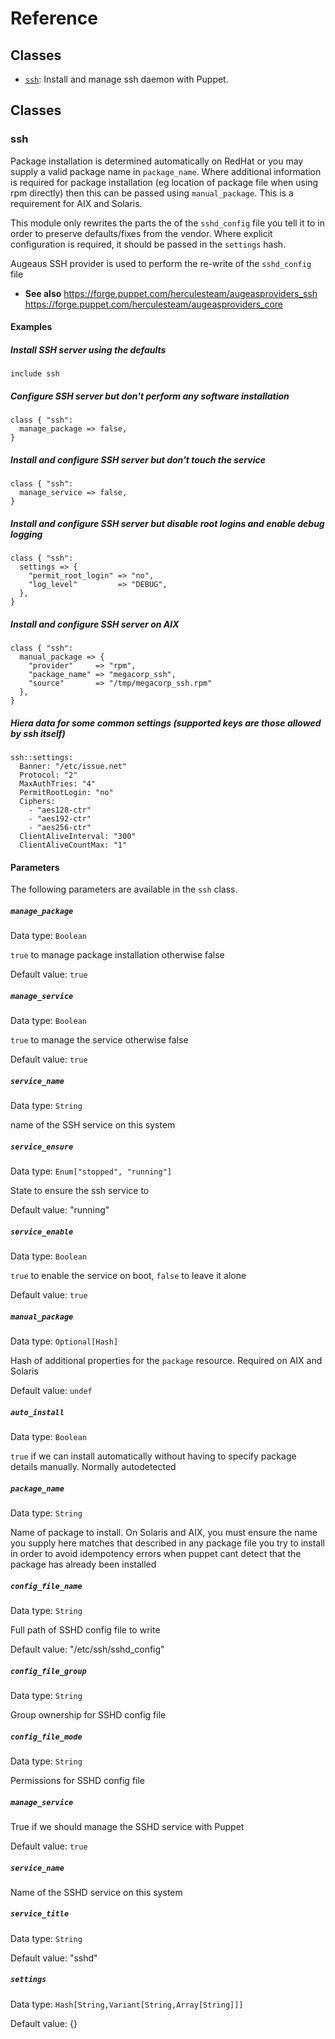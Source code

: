 # Reference

## Classes

* [`ssh`](#ssh): Install and manage ssh daemon with Puppet.

## Classes

### ssh

Package installation is determined automatically on RedHat or you may supply a
valid package name in `package_name`. Where additional information is required
for package installation (eg location of package file when using rpm directly)
then this can be passed using `manual_package`. This is a requirement for AIX
and Solaris.

This module only rewrites the parts the of the `sshd_config` file you tell it to
in order to preserve defaults/fixes from the vendor. Where explicit
configuration is required, it should be passed in the `settings` hash.

Augeaus SSH provider is used to perform the re-write of the `sshd_config` file

* **See also**
https://forge.puppet.com/herculesteam/augeasproviders_ssh
https://forge.puppet.com/herculesteam/augeasproviders_core

#### Examples

##### Install SSH server using the defaults

```puppet
include ssh
```

##### Configure SSH server but don't perform any software installation

```puppet
class { "ssh":
  manage_package => false,
}
```

##### Install and configure SSH server but don't touch the service

```puppet
class { "ssh":
  manage_service => false,
}
```

##### Install and configure SSH server but disable root logins and enable debug logging

```puppet
class { "ssh":
  settings => {
    "permit_root_login" => "no",
    "log_level"         => "DEBUG",
  },
}
```

##### Install and configure SSH server on AIX

```puppet
class { "ssh":
  manual_package => {
    "provider"     => "rpm",
    "package_name" => "megacorp_ssh",
    "source"       => "/tmp/megacorp_ssh.rpm"
  },
}
```

##### Hiera data for some common settings (supported keys are those allowed by ssh itself)

```puppet
ssh::settings:
  Banner: "/etc/issue.net"
  Protocol: "2"
  MaxAuthTries: "4"
  PermitRootLogin: "no"
  Ciphers:
    - "aes128-ctr"
    - "aes192-ctr"
    - "aes256-ctr"
  ClientAliveInterval: "300"
  ClientAliveCountMax: "1"
```

#### Parameters

The following parameters are available in the `ssh` class.

##### `manage_package`

Data type: `Boolean`

`true` to manage package installation otherwise false

Default value: `true`

##### `manage_service`

Data type: `Boolean`

`true` to manage the service otherwise false

Default value: `true`

##### `service_name`

Data type: `String`

name of the SSH service on this system

##### `service_ensure`

Data type: `Enum["stopped", "running"]`

State to ensure the ssh service to

Default value: "running"

##### `service_enable`

Data type: `Boolean`

`true` to enable the service on boot, `false` to leave
it alone

Default value: `true`

##### `manual_package`

Data type: `Optional[Hash]`

Hash of additional properties for the `package`
resource. Required on AIX and Solaris

Default value: `undef`

##### `auto_install`

Data type: `Boolean`

`true` if we can install automatically without having to
specify package details manually. Normally autodetected

##### `package_name`

Data type: `String`

Name of package to install. On Solaris and AIX, you must
ensure the name you supply here matches that described in any package file
you try to install in order to avoid idempotency errors when puppet cant
detect that the package has already been installed

##### `config_file_name`

Data type: `String`

Full path of SSHD config file to write

Default value: "/etc/ssh/sshd_config"

##### `config_file_group`

Data type: `String`

Group ownership for SSHD config file

##### `config_file_mode`

Data type: `String`

Permissions for SSHD config file

##### `manage_service`

True if we should manage the SSHD service with Puppet

Default value: `true`

##### `service_name`

Name of the SSHD service on this system

##### `service_title`

Data type: `String`



Default value: "sshd"

##### `settings`

Data type: `Hash[String,Variant[String,Array[String]]]`



Default value: {}

